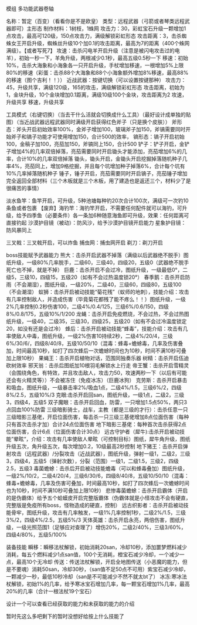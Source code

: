 模组 多功能武器卷轴

名称：暂定（百变）（看看你是不是欧皇）
类型：远程武器（弓箭或者琴类远程武器即可）主形态
制作材料：1树枝，1蛛网
    攻击力：30，彩虹宝石升级一颗增加1点攻击，最高可120级，150点攻击力，满级解锁彩虹形态
    攻击距离：3，击杀蜘蛛女王开启升级，蜘蛛丝升级10个加0.1的攻击距离，最高为7的距离（400个蛛网满级）。【或者写死7】
    攻速：击杀闪电羊开启升级（注意是被闪电攻击过的电羊），初始一秒一下，羊角升级，两根减少0.1秒，最高五级0.5秒一下
    移速：初始10%，击杀大海象和小海象各一只开启升级，手杖增加移速，一根增加5%上限80%的移速（彩蛋：击杀88个大海象和88个小海象额外增加8%移速，最高88%的移速（图个吉利！！））
近战武器：按键切换（可以设置按键那种）
    攻击力：45，升级共享，满级120级，165的攻击，满级解锁彩虹形态
    攻击距离，初始为1，金块升级，10个金块增加0.1距离，满级10级100个金块，攻击距离为2
    攻速，升级共享
    移速，升级共享


工具模式（右键切换）（当去干什么活就会切换成什么工具）（最好设计成单独的贴图）（当近战武器远程武器同时满级开启获得红色斧子（只是换个皮肤））
    斧形态：斧头开启初始效率100%，金斧子增加100，玻璃斧子加150，斧镐需要同时开始斧子和镐子功能才可使用增加150，合计500的效率，
    镐形态：镐子开启初始100，金稿子加100，亮茄加150，斧镐同上150，合计500
    铲子：铲子开启，金铲子增加4%的几率双倍掉落，亮茄需要同时开启锄头才能添加，亮茄增加6%的几率，合计10%的几率双倍掉落
    锄头，锄头开启，金锄头开启挖掘掉落随机种子几率4%，亮茄同上，增加9格挖掘，并且每个坑增加种子掉落6%，合计每个坑有10%几率掉落随机种子
    锤子，锤子开启，亮茄需要同时开启镐子，亮茄锤子增加完全返回全部材料（三个木板就是三个木板，用了建造也是返还三个，材料少了是很痛苦的事情）

淡水鱼竿：鱼竿开启，可升级，5种池塘每种钓20次合计100次，满级可一次钓10条鱼或者包裹
        【废弃】海钓竿：海钓竿开启，不需要任何配件就可以海钓，可升级，给予四季鱼（必要条件）各一条加6种随意海鱼即可升级，效果：任何距离可直接钓起
沙漠护目镜（被动）：防风沙，给予沙漠护目镜开启能力
星象护目镜：防风暴同上


三叉戟：三叉戟开启，可以炸鱼
捕虫网：捕虫网开启
剃刀：剃刀开启

boss技能赋予武器能力
熊大：击杀开启武器不掉落（满级以后武器绝不脱手）图纸升级，一级80%几率脱手，二级60，三级40，四级20，五级0（武器绝不脱手死亡也不掉，就是不掉）
巨鹿：击杀开启不会过冷，图纸升级，一级最低0°，二级5，三级10，四级15，五级20（如有不会过热温度锁20°）
春季鹅：击杀开启防雨（不会潮湿），图纸升级，一级20%，二级40，三级60，四级80，五级100（不会潮湿）
蚁狮：击杀开启被动技能“菊花残”（蚁师的地刺），技能介绍：攻击有几率控制敌人，并造成伤害（毕竟菊花都残了能不疼么！！）图纸升级，一级2%几率控制0.2秒伤害100，二级4%/0.4/125，三级6%/0.6/150，四级8%/0.8/175，五级10%/1/200
龙蝇：击杀开启免疫燃烧，不会过热，不会过热图纸升级，一级40，二级35，三级30，四级25，五级20（如有不会过冷温度锁定20，如没有还是会过冷）
蜂后：击杀开启被动技能“蜂毒”，技能介绍：攻击有几率使敌人中毒，图纸升级，一级2%伤害10持续2秒，二级4%/20/4，三级6%/30/6/，四级8/40/8，五级10/50/10（混毒：蜂毒+蟾蜍毒，几率及伤害叠加，时间最高10秒，如打了四次蜂后一次蟾蜍时间也为10秒，时间不满10秒可叠加上限10秒）
果蝇王：击杀开启植物对话，范围同独奏乐器
树精：击杀开启伍迪砍树效率
邪天翁：击杀后图纸加10根羽毛解锁水上行走
帝王蟹：击杀开启雪精灵（会围绕角色，有特效，并且攻击敌人，攻击力50，攻速两秒一下（以后有可能还会有火精灵等））不会被冻住（免疫冰冻）（巨鹿冰狗）
克劳斯：击杀开启暴击和吸血，图纸升级，一级暴击率2%/吸血1点，二级4%/1.5，三级6%/2，四级8%/2.5，五级10%/3
克眼:击杀开启回san，图纸升级，一级1点，二级2，三级3，四级4，五级5
双子魔眼：击杀开启回血，防雷，一只增加1.5点50%，两只3点回血100%防雷
三级暗影骑士，战车，主教（都是三级的才行）：击杀任意一只三级暗影三基佬，开启位面伤害，每击杀一只三级三基佬增加8点位面伤害（每种只有首次击杀才加）合计24点位面伤害
地下暗影三基佬：每种首次击杀获得2点位面伤害，合计6点（位面伤害合计30点）
远古守护者（犀牛):击杀开启被动技能”晕眩“，介绍：攻击有几率使敌人晕眩（可控制目标）图纸，犀牛角升级，图纸升级五次，角升级五次，每次增加0.2，10级最高2秒控制
地下猪王：击杀开启弹射攻击（远程武器）/分裂攻击（近战武器），图纸升级，弹射一级1，二级2，三级3，四级4，五级5（弹射次数），分裂（范围）一级1，二级1.5，三级2，四级2.5，五级3
毒菌蟾蜍：击杀后开启被动技能蟾毒（可以和蜂毒叠加）图纸升级，一级2%/10/2，二级4/20/4，三级6/30/6，四级8/40/8，五级10/50/10（混毒：蜂毒+蟾蜍毒，几率及伤害可叠加，时间最高10秒，如打了四次蜂后一次蟾蜍时间也为10秒，时间不满10秒可叠加上限10秒）
悲惨毒菌蟾蜍：击杀开启霸体（开启的是伪霸体）给予五个蛤蟆皮开启完整版霸体（伪霸体就是小怪攻击不会有硬直，完整版是免疫所有boss，怪物造成的硬直，控制）
远古织影者：击杀开启被动技能骨牢，图纸升级，攻击有几率触发，一级1%几率控制1秒，二级2%/1.5，三级3%/2，四级4%/2.5，五级5%/3
天体英雄：击杀开启永亮，两倍伤害，图纸升级，一级光照范围1（足够应对查理了）增伤20%，二级2/40%，三级3/60%，四级4/80%，五级5/100%

装备技能
瞬移：瞬移法杖解锁，初始消耗20san，冷却10秒，添加噩梦燃料减少消耗，每五个燃料减少1点san值，100个无消耗，橙宝石减少冷却，一个减少一点，最高10个无冷却
传送：传送法杖解锁，开启全地图传送（小恶魔的能力，但是不要魂）消耗50san，冷却30秒，（san值不足50点不可用）紫宝石减少冷却，一颗减少一秒，最低10秒冷却（san是不可能减少不然不就太bt了）
冰冻:寒冰法杖解锁，初始1%的几率，给予寒冰宝石增加几率，每一颗宝石增加1%几率，最高20%的几率（合计一根法杖19个宝石）


设计一个可以查看已经获取的能力和未获取的能力的介绍


暂时先这么多吧剩下的暂时没想好给按上什么技能了